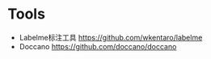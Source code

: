 

# Tools
- Labelme标注工具 https://github.com/wkentaro/labelme
- Doccano https://github.com/doccano/doccano